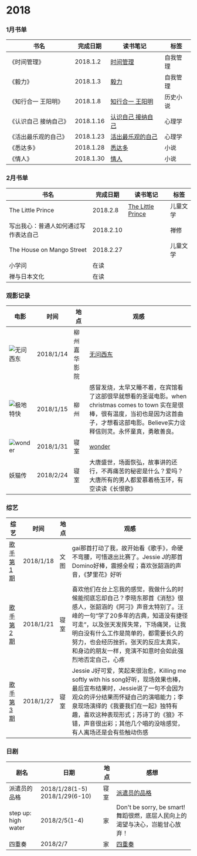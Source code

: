 # 2018

### 1月书单

| 书名          | 完成日期      | 读书笔记                                     | 标签   |
| ----------- | --------- | ---------------------------------------- | ---- |
| 《时间管理》      | 2018.1.2  | [时间管理](https://github.com/wangbo-thu/2018/blob/master/Reading/%E3%80%8A%E6%97%B6%E9%97%B4%E7%AE%A1%E7%90%86%E3%80%8B.md) | 自我管理 |
| 《毅力》        | 2018.1.3  | [毅力](https://github.com/wangbo-thu/2018/blob/master/Reading/%E3%80%8A%E6%AF%85%E5%8A%9B%E3%80%8B.md) | 自我管理 |
| 《知行合一 王阳明》  | 2018.1.8  | [知行合一 王阳明](https://github.com/wangbo-thu/2018/blob/master/Reading/%E3%80%8A%E7%9F%A5%E8%A1%8C%E5%90%88%E4%B8%80-%E7%8E%8B%E9%98%B3%E6%98%8E%E3%80%8B.md) | 历史小说 |
| 《认识自己 接纳自己》 | 2018.1.16 | [认识自己 接纳自己](https://github.com/wangbo-thu/2018/blob/master/Reading/%E3%80%8A%E8%AE%A4%E8%AF%86%E8%87%AA%E5%B7%B1-%E6%8E%A5%E7%BA%B3%E8%87%AA%E5%B7%B1%E3%80%8B.md) | 心理学  |
| 《活出最乐观的自己》  | 2018.1.23 | [活出最乐观的自己](https://github.com/wangbo-thu/2018/blob/master/Reading/%E3%80%8A%E6%B4%BB%E5%87%BA%E6%9C%80%E4%B9%90%E8%A7%82%E7%9A%84%E8%87%AA%E5%B7%B1%E3%80%8B.md) | 心理学  |
| 《悉达多》       | 2018.1.28 | [悉达多](https://github.com/wangbo-thu/2018/blob/master/Reading/%E3%80%8A%E6%82%89%E8%BE%BE%E5%A4%9A%E3%80%8B.md) | 小说   |
| 《情人》        | 2018.1.30 | [情人](https://github.com/wangbo-thu/2018/blob/master/Reading/%E3%80%8A%E6%83%85%E4%BA%BA%E3%80%8B.md) | 小说   |

### 2月书单

| 书名                        | 完成日期      | 读书笔记                                     | 标签   |
| ------------------------- | --------- | ---------------------------------------- | ---- |
| The Little Prince         | 2018.2.8  | [The Little Prince](https://github.com/wangbo-thu/2018/blob/master/Reading/the%20little%20prince.md) | 儿童文学 |
| 写出我心：普通人如何通过写作表达自己        | 2018.2.10 |                                          | 禅修   |
| The House on Mango Street | 2018.2.27 |                                          | 儿童文学 |
| 小学问                       | 在读        |                                          |      |
| 禅与日本文化                    | 在读        |                                          |      |



### 观影记录

| 电影                                       | 时间        | 地点     | 观感                                       |
| ---------------------------------------- | --------- | ------ | ---------------------------------------- |
| ![无问西东](http://ougqc78n7.bkt.clouddn.com/%E6%97%A0%E9%97%AE%E8%A5%BF%E4%B8%9C.jpg?imageView/2/w/200/q/90) | 2018/1/14 | 柳州嘉华影院 | [无问西东](https://github.com/wangbo-thu/2018/blob/master/Reading/%E3%80%8A%E6%97%A0%E9%97%AE%E8%A5%BF%E4%B8%9C%E3%80%8B.md) |
| ![极地特快](http://ougqc78n7.bkt.clouddn.com/%E6%9E%81%E5%9C%B0%E7%89%B9%E5%BF%AB.jpg?imageView/2/w/200/q/90) | 2018/1/15 | 柳州     | 感冒发烧，太早又睡不着，在宾馆看了这部很早就想看的圣诞电影。when christmas comes to town 实在是很棒，很有温度，当初也是因为这首曲子，才想看这部电影。Believe实力诠释信则灵。永怀童真，勇敢善良。 |
| ![wonder](http://ougqc78n7.bkt.clouddn.com/wonder.jpg?imageView/2/w/200/q/90) | 2018/1/31 | 寝室     | [wonder](https://github.com/wangbo-thu/2018/blob/master/Reading/Wonder.md) |
| 妖猫传                                      | 2018/2/24 | 寝室     | 大唐盛世，场面恢弘，故事讲的还行，不再痛苦的秘密是什么？爱吗？大唐所有的男人都爱慕着杨玉环，有空读读《长恨歌》 |



### 综艺

| 综艺                                       | 时间        | 地点   | 观感                                       |
| ---------------------------------------- | --------- | ---- | ---------------------------------------- |
| [歌手第1期](https://www.youtube.com/watch?v=bQWVom2HQBI) | 2018/1/18 | 文图   | gai那首打动了我，故开始看《歌手》，命硬不弯腰，可惜退出比赛了。Jessie J的那首Domino好棒，震撼全程；喜欢张韶涵的声音，《梦里花》好听 |
| [歌手第2期](https://www.youtube.com/watch?v=5Zj1NaOWDQQ) | 2018/1/21 | 寝室   | 喜欢他们在台上忘我的感觉，我做什么的时候能彻底忘却自己？李晓东那首《消愁》很感人，张韶涵的《阿刁》声音太特别了。汪峰的一句“学了20多年的古典，知道没有捷径可走“，以及张天发挥失常，下场痛哭，让我明白没有什么工作是简单的，都需要长久的努力，也会经历挫折。张天的反应太真实，和身边的朋友一样，竞演不如意时会如此强烈地否定自己，心疼 |
| [歌手第3期](https://www.youtube.com/watch?v=atkqGGsF42k&t=5196s) | 2018/1/27 | 寝室   | Jessie J好可爱，笑起来很治愈，Killing me softly with his song好听，现场效果也棒，最后宣布结果时，Jessie说了一句不会因为观众的评分结果而怀疑自己的演唱能力；李泉现场演绎的《我要我们在一起》独特有趣，喜欢这种表现形式；苏诗丁的《狼》不错，声音很出彩；其他几个唱的没啥感觉，有人离场还是会有些触动伤感 |

### 日剧

| 剧名                  | 日期                             | 地点   | 感想                                       |
| ------------------- | ------------------------------ | ---- | ---------------------------------------- |
| 派遣员的品格              | 2018/1/28(1-5) 2018/1/29(6-10) | 寝室   | [派遣员的品格](https://github.com/wangbo-thu/2018/blob/master/Reading/%E6%B4%BE%E9%81%A3%E5%91%98%E7%9A%84%E5%93%81%E6%A0%BC.md) |
| step up: high water | 2018/2/5(1-4)                  | 家    | Don't be sorry, be smart! 舞蹈很燃，底层人民向上的渴望与决心，岂能甘心放弃！ |
| 四重奏                 | 2018/2/7                       | 家    | [四重奏](https://github.com/wangbo-thu/2018/blob/master/Reading/%E5%9B%9B%E9%87%8D%E5%A5%8F.md) |



